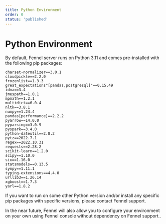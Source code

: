 ```yaml
---
title: Python Environment
order: 0
status: 'published'
---
```


# Python Environment

By default, Fennel server runs on Python 3.11 and comes pre-installed with the
following pip packages:

```
charset-normalizer==3.0.1
cloudpickle==2.2.0
frozenlist==1.3.3 
great_expectations"[pandas,postgresql]"==0.15.49
idna==3.4 
jmespath==1.0.1 
mpmath==1.2.1 
multidict==6.0.4 
nltk==3.8.1 
numpy==1.24.4
pandas[performance]==2.2.2
pyarrow==14.0.0 
pyparsing==3.0.9 
pyspark==3.4.0
python-dateutil==2.8.2
pytz==2022.7.1 
regex==2022.10.31 
requests==2.28.2
scikit-learn==1.2.0 
scipy==1.10.0 
six==1.16.0 
statsmodels==0.13.5 
sympy==1.11.1 
typing-extensions==4.4.0 
urllib3==1.26.14
xgboost==1.7.3
yarl==1.8.2
```

If you want to run on some other Python version and/or install any specific pip 
packages with specific versions, please contact Fennel support.

In the near future, Fennel will also allow you to configure your environment on 
your own using Fennel console without dependency on Fennel support..